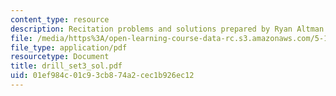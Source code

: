 ```yaml
---
content_type: resource
description: Recitation problems and solutions prepared by Ryan Altman.
file: /media/https%3A/open-learning-course-data-rc.s3.amazonaws.com/5-13-organic-chemistry-ii-fall-2003/01ef984c01c93cb874a2cec1b926ec12_drill_set3_sol.pdf
file_type: application/pdf
resourcetype: Document
title: drill_set3_sol.pdf
uid: 01ef984c-01c9-3cb8-74a2-cec1b926ec12
---
```


